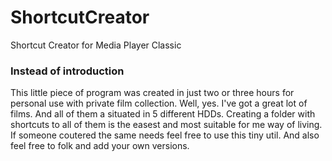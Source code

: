 ShortcutCreator
===============

Shortcut Creator for Media Player Classic

### Instead of introduction

This little piece of program was created in just two or three hours for personal use with private film collection. Well, yes. I've got a great lot of films. And all of them a situated in 5 different HDDs. Creating a folder with shortcuts to all of them is the easest and most suitable for me way of living. If someone coutered the same needs feel free to use this tiny util. And also feel free to folk and add your own versions.
